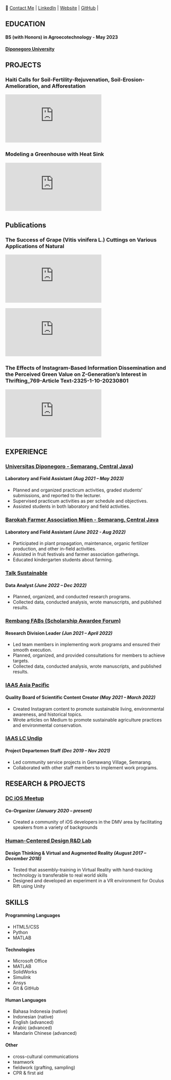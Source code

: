 
 📧
 [Contact Me](mailto:ifadah0419@outlook.com) | [LinkedIn](https://id.linkedin.com/in/muhimmatul-ifadah-087b451b8) | [Website](https://ceritaifadah.wordpress.com/) | [GitHub](https://github.com/Ifadah0419/) |

## EDUCATION
#### BS (with Honors) in Agroecotechnology - May 2023
#### [Diponegoro University](https://www.undip.ac.id/language/en/home)

## PROJECTS
### Haiti Calls for Soil-Fertility-Rejuvenation, Soil-Erosion-Amelioration, and Afforestation
![Haiti Calls for Soil-Fertility-Rejuvenation, Soil-Erosion-Amelioration, and Afforestation](https://github.com/Ifadah0419/Projects/blob/1c27ad2845dd123d484ed700e7ac1f67699b61b3/Haiti%20Calls%20for%20Soil-Fertility-Rejuvenation%2C%20Soil-Erosion-Amelioration%2C%20and%20Afforestation.pdf)

### Modeling a Greenhouse with Heat Sink
![Modeling a Greenhouse with Heat Sink](https://github.com/Ifadah0419/Projects/blob/a54d5ce1e94de611d71ed1174231e22248c167a2/Modeling%20a%20Greenhouse%20with%20Heat%20Sink.pdf)

## Publications
### The Success of Grape (Vitis vinifera L.) Cuttings on Various Applications of Natural
![(In Indonesian)The Success of Grape (Vitis vinifera L.) Cuttings on Various Applications of Natural _18000-68702-1-PB](https://github.com/Ifadah0419/Projects/blob/c0b9ddd2c0fdcce44869351235d246f95bc68c8b/The%20Success%20of%20Grape%20(Vitis%20vinifera%20L.)%20Cuttings%20on%20Various%20Applications%20of%20Natural%20_18000-68702-1-PB.pdf)

![(In English) The Success of Grape (Vitis vinifera L.) Cuttings on Various Applications of Natural _18000-68702-1-PB](https://github.com/Ifadah0419/Projects/blob/c0b9ddd2c0fdcce44869351235d246f95bc68c8b/(en)%20The%20Success%20of%20Grape%20(Vitis%20vinifera%20L.)%20Cuttings%20on%20Various%20Applications%20of%20Natural%20_18000-68702-1-PB.pdf)

### The Effects of Instagram-Based Information Dissemination and the Perceived Green Value on Z-Generation’s Interest in Thrifting_769-Article Text-2325-1-10-20230801
![The Effects of Instagram-Based Information Dissemination and the Perceived Green Value on Z-Generation’s Interest in Thrifting_769-Article Text-2325-1-10-20230801](https://github.com/Ifadah0419/Projects/blob/1f1b4b7f9660aa87a41477796127d3d93ec7b0f8/The%20Effects%20of%20Instagram-Based%20Information%20Dissemination%20and%20the%20Perceived%20Green%20Value%20on%20Z-Generation%E2%80%99s%20Interest%20in%20Thrifting_769-Article%20Text-2325-1-10-20230801.pdf)




## EXPERIENCE
### [Universitas Diponegoro - Semarang, Central Java](https://www.undip.ac.id/language/en/home))
#### Laboratory and Field Assistant _(Aug 2021 – May 2023)_

- Planned and organized practicum activities, graded students’ submissions, and reported to the lecturer.
- Supervised practicum activities as per schedule and objectives.
- Assisted students in both laboratory and field activities.

### [Barokah Farmer Association Mijen - Semarang, Central Java](https://www.rikolto.org/stories/not-your-average-coffee-innovation-and-sustainable-practices-for-high-quality-kerinci-specialty-coffee)
#### Laboratory and Field Assistant _(June 2022 - Aug 2022)_

- Participated in plant propagation, maintenance, organic fertilizer production, and other in-field activities.
- Assisted in fruit festivals and farmer association gatherings.
- Educated kindergarten students about farming.

### [Talk Sustainable](https://www.ted.com/topics/sustainability)
#### Data Analyst  _(June 2022 – Dec 2022)_

- Planned, organized, and conducted research programs.
- Collected data, conducted analysis, wrote manuscripts, and published results.

### [Rembang FABs (Scholarship Awardee Forum)](https://www.instagram.com/rembangfabs.id/?hl=en)
#### Research Division Leader  _(Jun 2021 – April 2022)_

- Led team members in implementing work programs and ensured their smooth execution.
- Planned, organized, and provided consultations for members to achieve targets.
- Collected data, conducted analysis, wrote manuscripts, and published results.


### [IAAS Asia Pacific](https://www.linkedin.com/company/iaas-asia-pacific)
#### Quality Board of Scientific Content Creator  _(May 2021 – March 2022)_

- Created Instagram content to promote sustainable living, environmental awareness, and historical topics.
- Wrote articles on Medium to promote sustainable agriculture practices and environmental conservation.


### [IAAS LC Undip](https://undip.iaas.or.id/)
#### Project Departemen Staff  _(Dec 2019 – Nov 2021)_

- Led community service projects in Gemawang Village, Semarang.
- Collaborated with other staff members to implement work programs.


## RESEARCH & PROJECTS
### [DC iOS Meetup](https://devcommunity.org/#/)
#### Co-Organizer _(January 2020 – present)_
- Created a community of iOS developers in the DMV area by facilitating speakers from a variety of backgrounds

### [Human-Centered Design R&D Lab](http://academic.uprm.edu/jose.lugo2/projects.html)
#### Design Thinking & Virtual and Augmented Reality _(August 2017 – December 2018)_
- Tested that assembly-training in Virtual Reality with hand-tracking technology is transferable to real world skills
- Designed and developed an experiment in a VR environment for Oculus Rift using Unity



## SKILLS
#### Programming Languages
 - HTML5/CSS 
 - Python
 - MATLAB

#### Technologies
- Microsoft Office
- MATLAB
- SolidWorks
- Simulink
- Ansys
- Git & GitHub

#### Human Languages 
- Bahasa Indonesia (native)
- Indonesian (native)
- English (advanced)
- Arabic (advanced)
- Mandarin Chinese (advanced)

#### Other
- cross-cultural communications
- teamwork
- fieldwork (grafting, sampling)
- CPR & first aid

